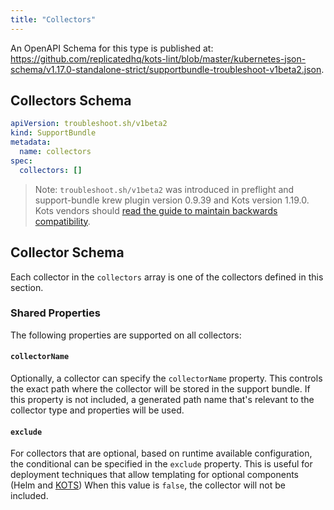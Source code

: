 ```yaml
---
title: "Collectors"
---
```


An OpenAPI Schema for this type is published at: https://github.com/replicatedhq/kots-lint/blob/master/kubernetes-json-schema/v1.17.0-standalone-strict/supportbundle-troubleshoot-v1beta2.json.

## Collectors Schema

```yaml
apiVersion: troubleshoot.sh/v1beta2
kind: SupportBundle
metadata:
  name: collectors
spec:
  collectors: []
```

> Note: `troubleshoot.sh/v1beta2` was introduced in preflight and support-bundle krew plugin version 0.9.39 and Kots version 1.19.0. Kots vendors should [read the guide to maintain backwards compatibility](/v1beta2/).

## Collector Schema

Each collector in the `collectors` array is one of the collectors defined in this section.

### Shared Properties

The following properties are supported on all collectors:

#### `collectorName`

Optionally, a collector can specify the `collectorName` property.
This controls the exact path where the collector will be stored in the support bundle.
If this property is not included, a generated path name that's relevant to the collector type and properties will be used.

#### `exclude`

For collectors that are optional, based on runtime available configuration, the conditional can be specified in the `exclude` property.
This is useful for deployment techniques that allow templating for optional components (Helm and [KOTS](https://kots.io/vendor/packaging/template-functions/))
When this value is `false`, the collector will not be included.
